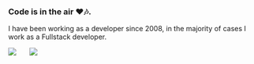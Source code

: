 ### Code is in the air ❤️🎶.

I have been working as a developer since 2008, in the majority of cases I work as a Fullstack developer.

<span>
  <a style="all: unset;" href="https://github.com/anuraghazra/github-readme-stats">
    <img align="top" src="https://github-readme-stats.vercel.app/api?username=MGDSoft&count_private=true&show_icons=true&theme=github_dark" />
  </a>
</span>

<span style="position: relative; left: 23px;">
  <a style="all: unset;" href="https://github.com/anuraghazra/github-readme-stats">
    <img align="top" src="https://github-readme-stats.vercel.app/api/top-langs/?username=MGDSoft&theme=github_dark" />
  </a>
</span>
